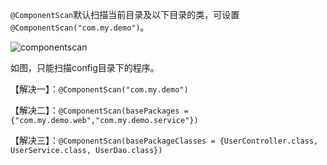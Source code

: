 `@ComponentScan`默认扫描当前目录及以下目录的类，可设置`@ComponentScan("com.my.demo")`。

![componentscan](E:\1JavaBlog\frameworks\Spring\pic\componentscan.png)

如图，只能扫描config目录下的程序。

【解决一】：`@ComponentScan("com.my.demo")`

【解决二】：`@ComponentScan(basePackages = {"com.my.demo.web","com.my.demo.service"})`

【解决三】：`@ComponentScan(basePackageClasses = {UserController.class, UserService.class, UserDao.class})`